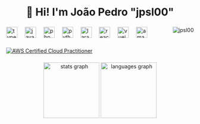 <h1 align="center">👋 Hi! I'm João Pedro  "jpsl00"</h1>

###

<div align="left">
  <img src="https://cdn.jsdelivr.net/gh/devicons/devicon/icons/typescript/typescript-original.svg" height="30" alt="typescript logo"  />
  <img width="12" />
  <img src="https://cdn.jsdelivr.net/gh/devicons/devicon/icons/javascript/javascript-original.svg" height="30" alt="javascript logo"  />
  <img width="12" />
  <img src="https://cdn.jsdelivr.net/gh/devicons/devicon/icons/php/php-original.svg" height="30" alt="php logo"  />
  <img width="12" />
  <img src="https://cdn.jsdelivr.net/gh/devicons/devicon/icons/python/python-original.svg" height="30" alt="python logo"  />
  <img width="12" />
  <img src="https://cdn.jsdelivr.net/gh/devicons/devicon/icons/laravel/laravel-plain.svg" height="30" alt="laravel logo"  />
  <img width="12" />
  <img src="https://cdn.jsdelivr.net/gh/devicons/devicon/icons/react/react-original.svg" height="30" alt="react logo"  />
  <img width="12" />
  <img src="https://cdn.jsdelivr.net/gh/devicons/devicon/icons/vuejs/vuejs-original.svg" height="30" alt="vuejs logo"  />
  <img width="12" />
  <img src="https://cdn.jsdelivr.net/gh/devicons/devicon/icons/amazonwebservices/amazonwebservices-original.svg" height="30" alt="amazonwebservices logo"  />
  <img align="right" src="https://komarev.com/ghpvc/?username=jpsl00&label=Profile%20views&color=0e75b6&style=for-the-badge" alt="jpsl00" />
</div>

###

<!--START_SECTION:badges-->
[![AWS Certified Cloud Practitioner](https://images.credly.com/size/110x110/images/00634f82-b07f-4bbd-a6bb-53de397fc3a6/image.png)](http://www.credly.com/badges/39386474-fe34-4b6a-a770-981a79974022 "AWS Certified Cloud Practitioner")
<!--END_SECTION:badges-->

###

<div align="center">
  <img src="https://stats.jpsl.dev/api?username=jpsl00&hide_title=false&hide_rank=false&show_icons=true&disable_animations=false&theme=radical&locale=en&hide_border=false&count_private=true" height="150" alt="stats graph"  />
  <img src="https://stats.jpsl.dev/api/top-langs?username=jpsl00&locale=en&hide_title=false&layout=compact&card_width=320&langs_count=5&theme=radical&hide_border=false&count_private=true" height="150" alt="languages graph"  />
</div>

###
